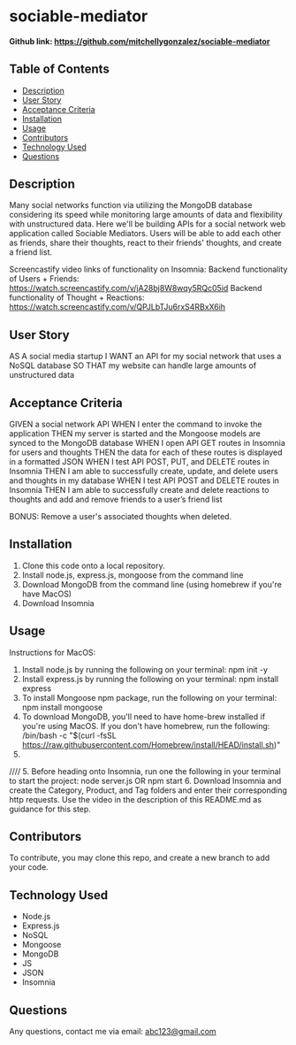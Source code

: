 # sociable-mediator
#### Github link:  https://github.com/mitchellygonzalez/sociable-mediator

## Table of Contents
* [Description](#description)
* [User Story](#user-story)
* [Acceptance Criteria](#acceptance-criteria)
* [Installation](#installation)
* [Usage](#usage)
* [Contributors](#contributors)
* [Technology Used](#technology-used)
* [Questions](#questions)
 
## Description
Many social networks function via utilizing the MongoDB database considering its speed while monitoring large amounts of data and flexibility with unstructured data. Here we'll be building APIs for a social network web application called Sociable Mediators. Users will be able to add each other as friends, share their thoughts, react to their friends' thoughts, and create a friend list. 

Screencastify video links of functionality on Insomnia: 
Backend functionality of Users + Friends: https://watch.screencastify.com/v/jA28bj8W8wqy5RQc05id
Backend functionality of Thought + Reactions: https://watch.screencastify.com/v/QPJLbTJu6rxS4RBxX6ih

## User Story
AS A social media startup
I WANT an API for my social network that uses a NoSQL database
SO THAT my website can handle large amounts of unstructured data

## Acceptance Criteria
GIVEN a social network API
WHEN I enter the command to invoke the application
THEN my server is started and the Mongoose models are synced to the MongoDB database
WHEN I open API GET routes in Insomnia for users and thoughts
THEN the data for each of these routes is displayed in a formatted JSON
WHEN I test API POST, PUT, and DELETE routes in Insomnia
THEN I am able to successfully create, update, and delete users and thoughts in my database
WHEN I test API POST and DELETE routes in Insomnia
THEN I am able to successfully create and delete reactions to thoughts and add and remove friends to a user’s friend list

BONUS: Remove a user's associated thoughts when deleted.

## Installation
1. Clone this code onto a local repository.
2. Install node.js, express.js, mongoose from the command line
3. Download MongoDB from the command line (using homebrew if you're have MacOS)
4. Download Insomnia


## Usage
Instructions for MacOS:
1. Install node.js by running the following on your terminal: npm init -y
2. Install express.js by running the following on your terminal: npm install express
3. To install Mongoose npm package, run the following on your terminal: npm install mongoose
4. To download MongoDB, you'll need to have home-brew installed if you're using MacOS. If you don't have homebrew, run the following: 
/bin/bash -c "$(curl -fsSL https://raw.githubusercontent.com/Homebrew/install/HEAD/install.sh)" 
5. 

////
5. Before heading onto Insomnia, run one the following in your terminal to start the project: node server.js OR npm start
6. Download Insomnia and create the Category, Product, and Tag folders and enter their corresponding http requests. Use the video in the description of this README.md as guidance for this step.

## Contributors
To contribute, you may clone this repo, and create a new branch to add your code. 

## Technology Used
- Node.js
- Express.js
- NoSQL
- Mongoose
- MongoDB
- JS
- JSON
- Insomnia

## Questions
Any questions, contact me via email: abc123@gmail.com
